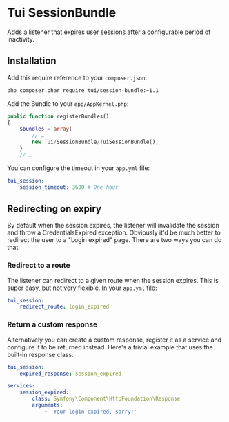 # Tui SessionBundle

Adds a listener that expires user sessions after a configurable period of inactivity.

## Installation

Add this require reference to your `composer.json`:

```sh
php composer.phar require tui/session-bundle:~1.1
```

Add the Bundle to your `app/AppKernel.php`:

```php
public function registerBundles()
{
    $bundles = array(
        // …
        new Tui/SessionBundle/TuiSessionBundle(),
    }
    // …
```

You can configure the timeout in your `app.yml` file:

```yaml
tui_session:
    session_timeout: 3600 # One hour
```

## Redirecting on expiry

By default when the session expires, the listener will invalidate the session and throw a CredentialsExpired exception. Obviously it'd be much better to redirect the user to a "Login expired" page. There are two ways you can do that:


### Redirect to a route

The listener can redirect to a given route when the session expires. This is super easy, but not very flexible. In your `app.yml` file:

```yaml
tui_session:
    redirect_route: login_expired
```

### Return a custom response

Alternatively you can create a custom response, register it as a service and configure it to be returned instead. Here's a trivial example that uses the built-in response class.

```yaml
tui_session:
    expired_response: session_expired

services:
    session_expired:
        class: Symfony\Component\HttpFoundation\Response
        arguments:
            - 'Your login expired, sorry!'
```

